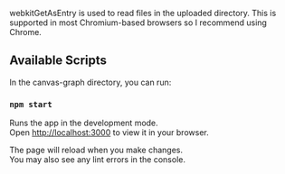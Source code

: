 webkitGetAsEntry is used to read files in the uploaded directory. This is supported in most Chromium-based browsers so I recommend using Chrome.

## Available Scripts

In the canvas-graph directory, you can run:

### `npm start`

Runs the app in the development mode.\
Open [http://localhost:3000](http://localhost:3000) to view it in your browser.

The page will reload when you make changes.\
You may also see any lint errors in the console.


